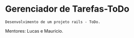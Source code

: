 # Gerenciador de Tarefas-ToDo

    Desenvolvimento de um projeto rails - ToDo.

Mentores: Lucas e Mauricio.